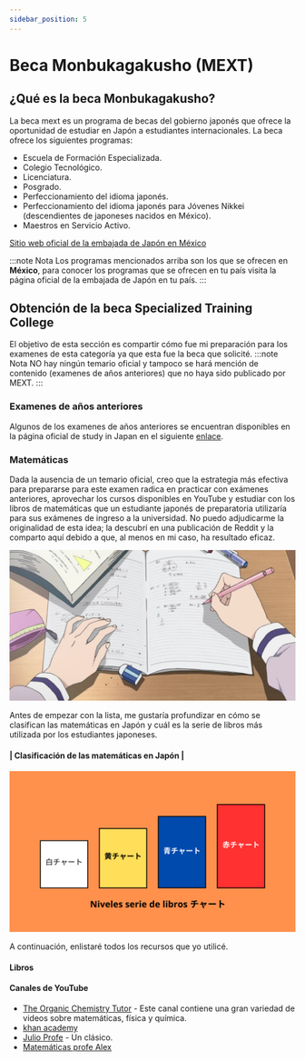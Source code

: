 ```yaml
---
sidebar_position: 5
---
```

# Beca Monbukagakusho (MEXT)

## ¿Qué es la beca Monbukagakusho?
La beca mext es un programa de becas del gobierno japonés que ofrece la oportunidad de estudiar en Japón a estudiantes internacionales. La beca ofrece los siguientes programas:
* Escuela de Formación Especializada.
* Colegio Tecnológico.
* Licenciatura.
* Posgrado.
* Perfeccionamiento del idioma japonés.
* Perfeccionamiento del idioma japonés para Jóvenes Nikkei (descendientes de japoneses nacidos en México).
* Maestros en Servicio Activo. 

[Sitio web oficial de la embajada de Japón en México](https://www.mx.emb-japan.go.jp/itpr_es/00_000485.html)

:::note Nota
Los programas mencionados arriba son los que se ofrecen en **México**, para conocer los programas que se ofrecen en tu país visita la página oficial de la embajada de Japón en tu país.
:::

## Obtención de la beca Specialized Training College
El objetivo de esta sección es compartir cómo fue mi preparación para los examenes de esta categoría  ya que esta fue la beca que solicité.
:::note Nota
NO hay ningún temario oficial y tampoco se hará mención de contenido (examenes de años anteriores) que no haya sido publicado por MEXT. 
:::

### Examenes de años anteriores
Algunos de los examenes de años anteriores se encuentran disponibles en la página oficial de study in Japan en el siguiente [enlace](https://www.studyinjapan.go.jp/en/planning/scholarship/application/examination/).

### Matemáticas 
Dada la ausencia de un temario oficial, creo que la estrategia más efectiva para prepararse para este examen radica en practicar con exámenes anteriores, aprovechar los cursos disponibles en YouTube y estudiar con los libros de matemáticas que un estudiante japonés de preparatoria utilizaría para sus exámenes de ingreso a la universidad. No puedo adjudicarme la originalidad de esta idea; la descubrí en una publicación de Reddit y la comparto aquí debido a que, al menos en mi caso, ha resultado eficaz.

![Estudiando](/img/studying_math.jpg)

Antes de empezar con la lista, me gustaría profundizar en cómo se clasifican las matemáticas en Japón y cuál es la serie de libros más utilizada por los estudiantes japoneses.
#### | Clasificación de las matemáticas en Japón |
![NivelesChart](/img/niveles_chart.png)


A continuación, enlistaré todos los recursos que yo utilicé.

#### Libros

#### Canales de YouTube

* [The Organic Chemistry Tutor](https://www.youtube.com/c/TheOrganicChemistryTutor) - Este canal contiene una gran variedad de videos sobre matemáticas, física y química.
* [khan academy](https://www.youtube.com/@khanacademy) 
* [Julio Profe](https://www.youtube.com/@julioprofe) - Un clásico.
* [Matemáticas profe Alex](https://www.youtube.com/@MatematicasprofeAlex)

 



